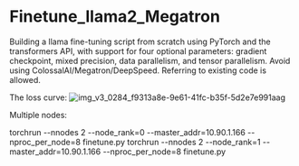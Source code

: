 # Finetune_llama2_Megatron

Building a llama fine-tuning script from scratch using PyTorch and the transformers API, with support for four optional parameters: gradient checkpoint, mixed precision, data parallelism, and tensor parallelism. Avoid using ColossalAI/Megatron/DeepSpeed. Referring to existing code is allowed.

The loss curve:
![img_v3_0284_f9313a8e-9e61-41fc-b35f-5d2e7e991aag](https://github.com/wangbluo/Finetune_llama2_Megatron/assets/32676639/14245e6c-8b3a-43c4-93d4-356951606a95)

Multiple nodes:

torchrun --nnodes 2 --node_rank=0 --master_addr=10.90.1.166 --nproc_per_node=8  finetune.py 
torchrun --nnodes 2 --node_rank=1 --master_addr=10.90.1.166 --nproc_per_node=8  finetune.py 
